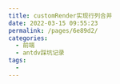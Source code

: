 ```yaml
---
title: customRender实现行列合并
date: 2022-03-15 09:55:23
permalink: /pages/6e89d2/
categories:
  - 前端
  - antdv踩坑记录
tags:
  - 
---
```


